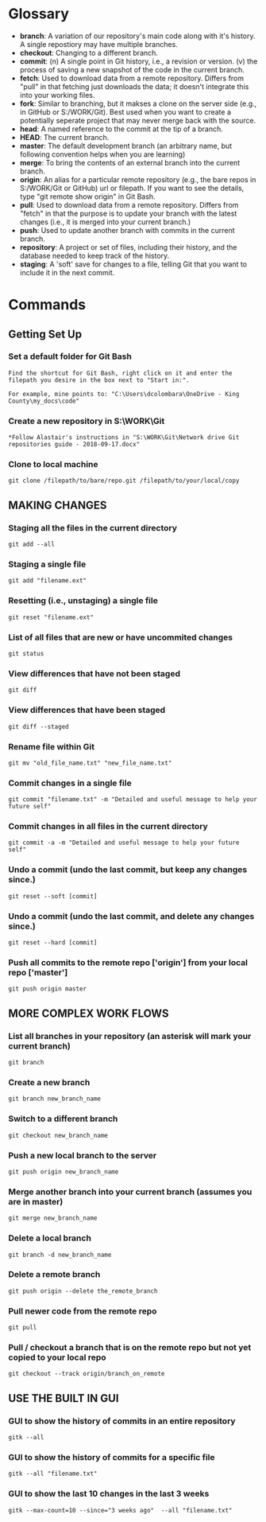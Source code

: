 # Glossary
* **branch**: A variation of our repository's main code along with it's history. A single repostiory may have multiple branches. 
* **checkout**: Changing to a different branch. 
* **commit**: (n) A single point in Git history, i.e., a revision or version. (v) the process of saving a new snapshot of the code in the current branch. 
* **fetch**: Used to download data from a remote repository. Differs from "pull" in that fetching just downloads the data; it doesn't integrate this into your working files.  
* **fork**: Similar to branching, but it makses a clone on the server side (e.g., in GitHub or S:/WORK/Git). Best used when you want to create a potentially seperate project that may never merge back with the source.  
* **head**: A named reference to the commit at the tip of a branch.
* **HEAD**: The current branch. 
* **master**: The default development branch (an arbitrary name, but following convention helps when you are learning)
* **merge**: To bring the contents of an external branch into the current branch. 
* **origin**: An alias for a particular remote repository (e.g., the bare repos in S:/WORK/Git or GitHub) url or filepath. If you want to see the details, type "git remote show origin" in Git Bash. 
* **pull**: Used to download data from a remote repository. Differs from "fetch" in that the purpose is to update your branch with the latest changes (i.e., it is merged into your current branch.)
* **push**: Used to update another branch with commits in the current branch. 
* **repository**: A project or set of files, including their history, and the database needed to keep track of the history. 
* **staging**: A 'soft' save for changes to a file, telling Git that you want to include it in the next commit. 

# Commands
## Getting Set Up
### Set a default folder for Git Bash
	Find the shortcut for Git Bash, right click on it and enter the filepath you desire in the box next to "Start in:". 

	For example, mine points to: "C:\Users\dcolombara\OneDrive - King County\my_docs\code"

### Create a new repository in S:\WORK\Git
	*Follow Alastair's instructions in "S:\WORK\Git\Network drive Git repositories guide - 2018-09-17.docx"

### Clone to local machine
	git clone /filepath/to/bare/repo.git /filepath/to/your/local/copy

## MAKING CHANGES

### Staging all the files in the current directory
	git add --all

### Staging a single file
	git add "filename.ext"

### Resetting (i.e., unstaging) a single file
	git reset "filename.ext"

### List of all files that are new or have uncommited changes
	git status

### View differences that have not been staged
	git diff

### View differences that have been staged
	git diff --staged

### Rename file within Git
	git mv "old_file_name.txt" "new_file_name.txt" 

### Commit changes in a single file
	git commit "filename.txt" -m "Detailed and useful message to help your future self"

### Commit changes in all files in the current directory
 	git commit -a -m "Detailed and useful message to help your future self"

### Undo a commit (undo the last commit, but keep any changes since.)
	git reset --soft [commit]

### Undo a commit (undo the last commit, and delete any changes since.)
	git reset --hard [commit]

### Push all commits to the remote repo ['origin'] from your local repo ['master'] 
	git push origin master

## MORE COMPLEX WORK FLOWS
### List all branches in your repository (an asterisk will mark your current branch)
	git branch

### Create a new branch
	git branch new_branch_name

### Switch to a different branch
	git checkout new_branch_name

### Push a new local branch to the server
	git push origin new_branch_name

### Merge another branch into your current branch (assumes you are in master)
	git merge new_branch_name

### Delete a local branch
	git branch -d new_branch_name

### Delete a remote branch
	git push origin --delete the_remote_branch

### Pull newer code from the remote repo
	git pull 

### Pull / checkout a branch that is on the remote repo but not yet copied to your local repo
	git checkout --track origin/branch_on_remote


## USE THE BUILT IN GUI
### GUI to show the history of commits in an entire repository
	gitk --all 	

### GUI to show the history of commits for a specific file
	gitk --all "filename.txt"

### GUI to show the last 10 changes in the last 3 weeks
	gitk --max-count=10 --since="3 weeks ago"  --all "filename.txt"

